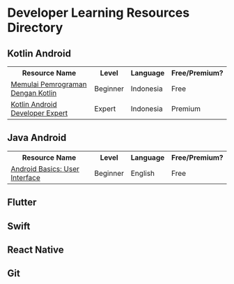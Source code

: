 # Developer Learning Resources Directory

## Kotlin Android
<table>
  <tr>
    <th>Resource Name</th>
     <th>Level</th>
     <th>Language</th>
     <th>Free/Premium?</th>
  </tr>
  <tr>
    <td><a target="_blank" href="https://www.dicoding.com/academies/80">Memulai Pemrograman Dengan Kotlin</a></td>
     <td>Beginner</td>
     <td>Indonesia</td>
     <td>Free</td>
  </tr>
  <tr>
    <td><a target="_blank" href="https://www.dicoding.com/academies/55">Kotlin Android Developer Expert</a></td>
     <td>Expert</td>
     <td>Indonesia</td>
     <td>Premium</td>
  </tr>
</table>

## Java Android
<table>
  <tr>
    <th>Resource Name</th>
     <th>Level</th>
     <th>Language</th>
     <th>Free/Premium?</th>
  </tr>
  <tr>
    <td><a target="_blank" href="https://www.udacity.com/course/android-basics-user-interface--ud834">Android Basics: User Interface</a></td>
     <td>Beginner</td>
     <td>English</td>
     <td>Free</td>
  </tr>
</table>


## Flutter

## Swift

## React Native

## Git
